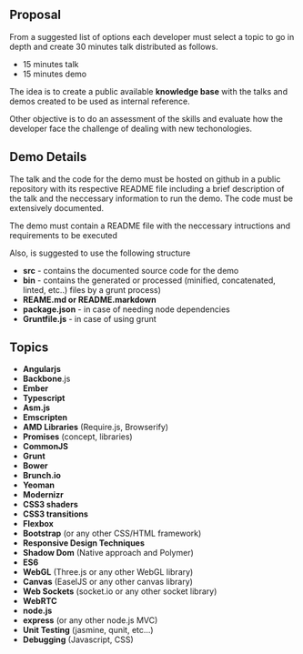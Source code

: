 Proposal
--------
From a suggested list of options each developer must select a topic to go in depth and create 30 minutes talk distributed as follows. 

* 15 minutes talk
* 15 minutes demo

The idea is to create a public available **knowledge base** with the talks and demos created to be used as internal reference.

Other objective is to do an assessment of the skills and evaluate how the developer face the challenge of dealing with new techonologies.


Demo Details
----
The talk and the code for the demo must be hosted on github in a public repository with its respective README file including a brief description of the talk and the neccessary information to run the demo. The code must be extensively documented.

The demo must contain a README file with the neccessary intructions and requirements to be executed

Also, is suggested to use the following structure 

* **src** - contains the documented source code for the demo
* **bin** - contains the generated or processed (minified, concatenated, linted, etc..) files by a grunt process)
* **REAME.md or README.markdown**
* **package.json** - in case of needing node dependencies
* **Gruntfile.js** - in case of using grunt

Topics
------
* **Angularjs**
* **Backbone**.js
* **Ember**
* **Typescript**
* **Asm.js**
* **Emscripten**
* **AMD Libraries** (Require.js, Browserify)
* **Promises** (concept, libraries)
* **CommonJS**
* **Grunt**
* **Bower**
* **Brunch.io**
* **Yeoman**
* **Modernizr**
* **CSS3 shaders**
* **CSS3 transitions**
* **Flexbox**
* **Bootstrap** (or any other CSS/HTML framework)
* **Responsive Design Techniques**
* **Shadow Dom** (Native approach and Polymer)
* **ES6**
* **WebGL** (Three.js or any other WebGL library)
* **Canvas** (EaselJS or any other canvas library)
* **Web Sockets** (socket.io or any other socket library)
* **WebRTC**
* **node.js**
* **express** (or any other node.js MVC)
* **Unit Testing** (jasmine, qunit, etc...)
* **Debugging** (Javascript, CSS)




